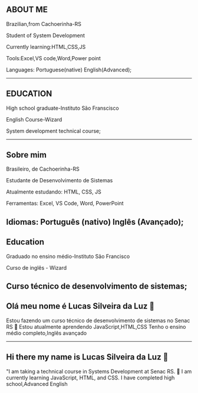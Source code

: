 ABOUT ME
---
Brazilian,from Cachoerinha-RS

Student of System Development

Currently learning:HTML,CSS,JS

Tools:Excel,VS code,Word,Power point

Languages: Portuguese(native) English(Advanced);

----
EDUCATION
----
High school graduate-Instituto São Franscisco

English Course-Wizard

System development technical course;

----
Sobre mim 
-----
Brasileiro, de Cachoerinha-RS

Estudante de Desenvolvimento de Sistemas

Atualmente estudando: HTML, CSS, JS

Ferramentas: Excel, VS Code, Word, PowerPoint

Idiomas: Português (nativo) Inglês (Avançado);
------
Education 
-----
Graduado no ensino médio-Instituto São Francisco

Curso de inglês - Wizard 

Curso técnico de desenvolvimento de sistemas;
----
Olá meu nome é Lucas Silveira da Luz 👋 
----





Estou fazendo um curso técnico de desenvolvimento de sistemas no Senac RS
🌱 Estou atualmente aprendendo JavaScript,HTML,CSS
Tenho o ensino médio completo,Inglês avançado

---
## Hi there my name is Lucas Silveira da Luz 👋
"I am taking a technical course in Systems Development at Senac RS.
🌱 I am currently learning JavaScript, HTML, and CSS.
I have completed high school,Advanced English


<!--
**LucasSilveiradaLuz/LucasSilveiradaLuz** is a ✨ _special_ ✨ repository because its `README.md` (this file) appears on your GitHub profile.

Here are some ideas to get you started:

- 🔭 I’m currently working on ...
- 🌱 I’m currently learning JavaScript,HTML,CSS
- 👯 I’m looking to collaborate on ...
- 🤔 I’m looking for help with ...
- 💬 Ask me about ...
- 📫 How to reach me: ...
- 😄 Pronouns: ...
- ⚡ Fun fact: ...
-->
